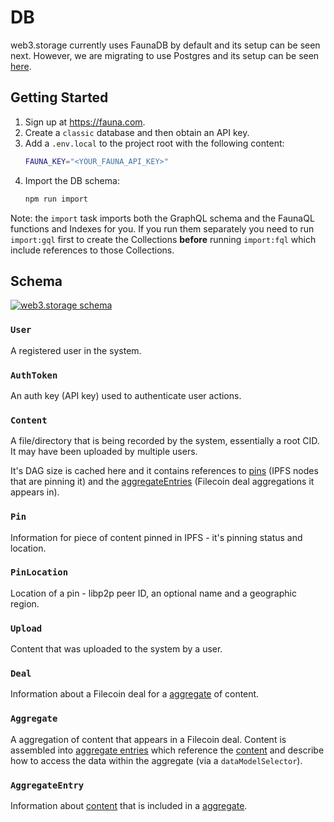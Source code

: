 # DB

web3.storage currently uses FaunaDB by default and its setup can be seen next. However, we are migrating to use Postgres and its setup can be seen [here](./postgres/README.md).

## Getting Started

1. Sign up at https://fauna.com.
2. Create a `classic` database and then obtain an API key.
3. Add a `.env.local` to the project root with the following content:
    ```sh
    FAUNA_KEY="<YOUR_FAUNA_API_KEY>"
    ```
4. Import the DB schema:
    ```sh
    npm run import
    ```

Note: the `import` task imports both the GraphQL schema and the FaunaQL functions and Indexes for you. If you run them separately you need to run `import:gql` first to create the Collections **before** running `import:fql` which include references to those Collections.

## Schema

[![web3.storage schema](https://bafybeieevwz3ubli22dra5dnjp5w2gvuc54y6bpf67p3xikeracokttp2m.ipfs.dweb.link/web3.storage-schema.jpg)](https://bafybeieevwz3ubli22dra5dnjp5w2gvuc54y6bpf67p3xikeracokttp2m.ipfs.dweb.link/web3.storage-schema.jpg)

### `User`

A registered user in the system.

### `AuthToken`

An auth key (API key) used to authenticate user actions.

### `Content`

A file/directory that is being recorded by the system, essentially a root CID. It may have been uploaded by multiple users.

It's DAG size is cached here and it contains references to [pins](#pin) (IPFS nodes that are pinning it) and the [aggregateEntries](#aggregateentry) (Filecoin deal aggregations it appears in).

### `Pin`

Information for piece of content pinned in IPFS - it's pinning status and location.

### `PinLocation`

Location of a pin - libp2p peer ID, an optional name and a geographic region.

### `Upload`

Content that was uploaded to the system by a user.

### `Deal`

Information about a Filecoin deal for a [aggregate](#aggregate) of content.

### `Aggregate`

A aggregation of content that appears in a Filecoin deal. Content is assembled into [aggregate entries](#aggregateentry) which reference the [content](#content) and describe how to access the data within the aggregate (via a `dataModelSelector`).

### `AggregateEntry`

Information about [content](#content) that is included in a [aggregate](#aggregate). 

